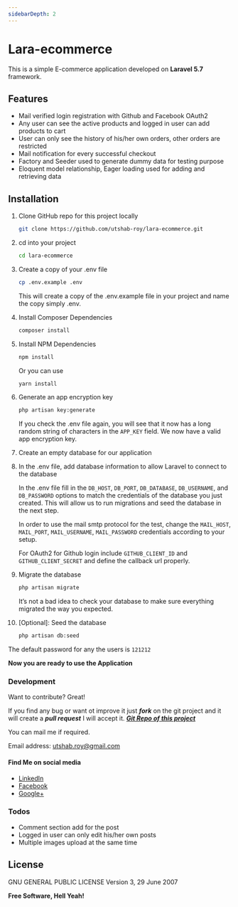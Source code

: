 ```yaml
---
sidebarDepth: 2
---
```


# Lara-ecommerce
This is a simple E-commerce application developed on **Laravel 5.7** framework. 

## Features

  - Mail verified login registration with Github and Facebook OAuth2
  - Any user can see the active products and logged in user can add products to cart
  - User can only see the history of his/her own orders, other orders are restricted
  - Mail notification for every successful checkout
  - Factory and Seeder used to generate dummy data for testing purpose
  - Eloquent model relationship, Eager loading used for adding and retrieving data

## Installation


1. Clone GitHub repo for this project locally
    ```sh
    git clone https://github.com/utshab-roy/lara-ecommerce.git
    ```
2. cd into your project
    ```sh
    cd lara-ecommerce
    ```
3. Create a copy of your .env file
    ```sh
    cp .env.example .env
    ```
    This will create a copy of the .env.example file in your project and name the copy simply .env.

4. Install Composer Dependencies
    ```sh
    composer install
    ```
5. Install NPM Dependencies
    ```sh
    npm install
    ```
    Or you can use
    ```sh
    yarn install
    ```

6. Generate an app encryption key
    ```sh
    php artisan key:generate
    ```
    If you check the .env file again, you will see that it now has a long random string of characters in the `APP_KEY` field. We now have a valid app encryption key.

7. Create an empty database for our application

8. In the .env file, add database information to allow Laravel to connect to the database

    In the .env file fill in the `DB_HOST`, `DB_PORT`, `DB_DATABASE`, `DB_USERNAME`, and `DB_PASSWORD` options to match the credentials of the database you just created. This will allow us to run migrations and seed the database in the next step.

    In order to use the mail smtp protocol for the test, change the `MAIL_HOST`, `MAIL_PORT`, `MAIL_USERNAME`, `MAIL_PASSWORD` credentials according to your setup.
    
    For OAuth2 for Github login include `GITHUB_CLIENT_ID` and `GITHUB_CLIENT_SECRET` and define the callback url properly.


9. Migrate the database
    ```sh
    php artisan migrate
    ```
    It’s not a bad idea to check your database to make sure everything migrated the way you expected.

10. [Optional]: Seed the database
    ```sh
    php artisan db:seed
    ```
The default password for any the users is `121212`

**Now you are ready to use the Application** 

### Development
Want to contribute? Great!

If you find any bug or want ot improve it just ***fork*** on the git project and it will create a  ***pull request*** I will accept it.
***[Git Repo of this project][gitRepo]***

You can mail me if required. 

Email address: <utshab.roy@gmail.com>

#### Find Me on social media

* [LinkedIn][linkedInLink]
* [Facebook][facebookLink]
* [Google+][googlePlusLink]

### Todos

 - Comment section add for the post
 - Logged in user can only edit his/her own posts
 - Multiple images upload at the same time

License
----

GNU GENERAL PUBLIC LICENSE Version 3, 29 June 2007


**Free Software, Hell Yeah!**

   [facebookLink]: <https://www.facebook.com/uutshab>
   [linkedInLink]: <https://www.linkedin.com/in/utshab-roy>
   [googlePlusLink]: <https://plus.google.com/u/0/+UtshabRoy>
   [gitRepo]: <https://github.com/utshab-roy/lara-ecommerce>
   